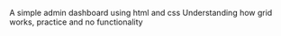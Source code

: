 A simple admin dashboard using html and css
Understanding how grid works, practice and no functionality
